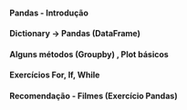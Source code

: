 #### Pandas - Introdução 
#### Dictionary -> Pandas (DataFrame) 
#### Alguns métodos (Groupby) , Plot básicos
#### Exercícios For, If, While 
#### Recomendação - Filmes (Exercício Pandas) 
